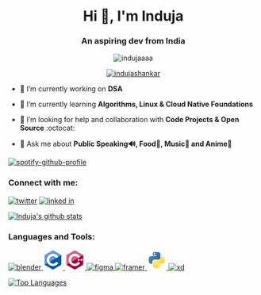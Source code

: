 <h1 align="center">Hi 👋, I'm Induja</h1>
<h3 align="center">An aspiring dev from India</h3>

<p align="center"> <img src="https://komarev.com/ghpvc/?username=indujaaaa&label=Profile%20views&color=0e75b6" alt="indujaaaa" /> </p>

<p align="center"> <a href="https://twitter.com/indujashankar" target="blank"><img src="https://img.shields.io/twitter/follow/indujashankar?logo=twitter&style=for-the-badge" alt="indujashankar" /></a> </p>

- 🔭 I’m currently working on **DSA**

- 🌱 I’m currently learning **Algorithms, Linux & Cloud Native Foundations**

- 🤝 I’m looking for help and collaboration with **Code Projects & Open Source** :octocat:

- 💬 Ask me about **Public Speaking🔊, Food🍕, Music🎵 and Anime🗻**

[![spotify-github-profile](https://spotify-github-profile.vercel.app/api/view?uid=31akw4opjgwy5kgpt3oxxqtjftge&cover_image=true&theme=default)](https://spotify-github-profile.vercel.app/api/view?uid=31akw4opjgwy5kgpt3oxxqtjftge&redirect=true)

<h3 align="left">Connect with me:</h3>
<p align="left">
<a href="https://twitter.com/indujashankar" target="blank"><img align="center" src="https://cdn.jsdelivr.net/npm/simple-icons@3.0.1/icons/twitter.svg" alt="twitter" height="30" width="40" /></a>
<a href="https://www.linkedin.com/in/indujashankar/" target="blank"><img align="center" src="https://cdn.jsdelivr.net/npm/simple-icons@3.0.1/icons/linkedin.svg" alt="linked in" height="30" width="40" /></a>
</p>

[![Induja's github stats](https://github-readme-stats.vercel.app/api?username=indujaaaa&show_icons=true&theme=midnight-purple)](https://github.com/anuraghazra/github-readme-stats)

<h3 align="left">Languages and Tools:</h3>
<p align="left"> <a href="https://www.blender.org/" target="_blank"> <img src="https://download.blender.org/branding/community/blender_community_badge_white.svg" alt="blender" width="40" height="40"/> </a> <a href="https://www.cprogramming.com/" target="_blank"> <img src="https://raw.githubusercontent.com/devicons/devicon/master/icons/c/c-original.svg" alt="c" width="40" height="40"/> </a> <a href="https://www.w3schools.com/cpp/" target="_blank"> <img src="https://raw.githubusercontent.com/devicons/devicon/master/icons/cplusplus/cplusplus-original.svg" alt="cplusplus" width="40" height="40"/> </a> <a href="https://www.figma.com/" target="_blank"> <img src="https://www.vectorlogo.zone/logos/figma/figma-icon.svg" alt="figma" width="40" height="40"/> </a> <a href="https://www.framer.com/" target="_blank"> <img src="https://www.vectorlogo.zone/logos/framer/framer-icon.svg" alt="framer" width="40" height="40"/> </a> <a href="https://www.python.org" target="_blank"> <img src="https://raw.githubusercontent.com/devicons/devicon/master/icons/python/python-original.svg" alt="python" width="40" height="40"/> </a> <a href="https://www.adobe.com/products/xd.html" target="_blank"> <img src="https://cdn.worldvectorlogo.com/logos/adobe-xd.svg" alt="xd" width="40" height="40"/> </a> </p>

[![Top Languages](https://github-readme-stats.vercel.app/api/top-langs/?username=indujaaaa&show_icons=true&theme=midnight-purple&layout=compact)](https://github.com/anuraghazra/github-readme-stats)
